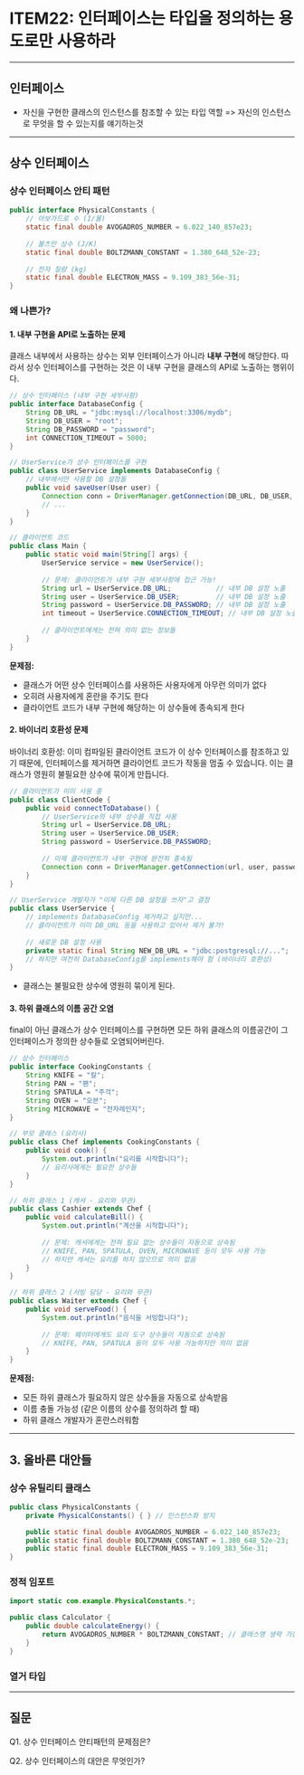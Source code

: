 # ITEM22: 인터페이스는 타입을 정의하는 용도로만 사용하라

---

## 인터페이스

- 자신을 구현한 클래스의 인스턴스를 참조할 수 있는 타입 역할
=> 자신의 인스턴스로 무엇을 할 수 있는지를 얘기하는것

---

## 상수 인터페이스

### 상수 인터페이스 안티 패턴
```java
public interface PhysicalConstants {
    // 아보가드로 수 (1/몰)
    static final double AVOGADROS_NUMBER = 6.022_140_857e23;
    
    // 볼츠만 상수 (J/K)
    static final double BOLTZMANN_CONSTANT = 1.380_648_52e-23;
    
    // 전자 질량 (kg)
    static final double ELECTRON_MASS = 9.109_383_56e-31;
}
```

### **왜 나쁜가?**

#### 1. **내부 구현을 API로 노출하는 문제**
클래스 내부에서 사용하는 상수는 외부 인터페이스가 아니라 **내부 구현**에 해당한다. 따라서 상수 인터페이스를 구현하는 것은 이 내부 구현을 클래스의 API로 노출하는 행위이다.

```java
// 상수 인터페이스 (내부 구현 세부사항)
public interface DatabaseConfig {
    String DB_URL = "jdbc:mysql://localhost:3306/mydb";
    String DB_USER = "root";
    String DB_PASSWORD = "password";
    int CONNECTION_TIMEOUT = 5000;
}

// UserService가 상수 인터페이스를 구현
public class UserService implements DatabaseConfig {
    // 내부에서만 사용할 DB 설정들
    public void saveUser(User user) {
        Connection conn = DriverManager.getConnection(DB_URL, DB_USER, DB_PASSWORD);
        // ...
    }
}

// 클라이언트 코드
public class Main {
    public static void main(String[] args) {
        UserService service = new UserService();
        
        // 문제: 클라이언트가 내부 구현 세부사항에 접근 가능!
        String url = UserService.DB_URL;           // 내부 DB 설정 노출
        String user = UserService.DB_USER;         // 내부 DB 설정 노출
        String password = UserService.DB_PASSWORD; // 내부 DB 설정 노출
        int timeout = UserService.CONNECTION_TIMEOUT; // 내부 DB 설정 노출
        
        // 클라이언트에게는 전혀 의미 없는 정보들
    }
}
```

**문제점:**
- 클래스가 어떤 상수 인터페이스를 사용하든 사용자에게 아무런 의미가 없다
- 오히려 사용자에게 혼란을 주기도 한다
- 클라이언트 코드가 내부 구현에 해당하는 이 상수들에 종속되게 한다

#### 2. **바이너리 호환성 문제**
바이너리 호환성: 이미 컴파일된 클라이언트 코드가 이 상수 인터페이스를 참조하고 있기 때문에, 인터페이스를 제거하면 클라이언트 코드가 작동을 멈출 수 있습니다. 이는 클래스가 영원히 불필요한 상수에 묶이게 만듭니다.

```java
// 클라이언트가 이미 사용 중
public class ClientCode {
    public void connectToDatabase() {
        // UserService의 내부 상수를 직접 사용
        String url = UserService.DB_URL;
        String user = UserService.DB_USER;
        String password = UserService.DB_PASSWORD;
        
        // 이제 클라이언트가 내부 구현에 완전히 종속됨
        Connection conn = DriverManager.getConnection(url, user, password);
    }
}

// UserService 개발자가 "이제 다른 DB 설정을 쓰자"고 결정
public class UserService {
    // implements DatabaseConfig 제거하고 싶지만...
    // 클라이언트가 이미 DB_URL 등을 사용하고 있어서 제거 불가!
    
    // 새로운 DB 설정 사용
    private static final String NEW_DB_URL = "jdbc:postgresql://...";
    // 하지만 여전히 DatabaseConfig를 implements해야 함 (바이너리 호환성)
}
```

 - 클래스는 불필요한 상수에 영원히 묶이게 된다.

#### 3. **하위 클래스의 이름 공간 오염**
final이 아닌 클래스가 상수 인터페이스를 구현하면 모든 하위 클래스의 이름공간이 그 인터페이스가 정의한 상수들로 오염되어버린다.

```java
// 상수 인터페이스
public interface CookingConstants {
    String KNIFE = "칼";
    String PAN = "팬";
    String SPATULA = "주걱";
    String OVEN = "오븐";
    String MICROWAVE = "전자레인지";
}

// 부모 클래스 (요리사)
public class Chef implements CookingConstants {
    public void cook() {
        System.out.println("요리를 시작합니다");
        // 요리사에게는 필요한 상수들
    }
}

// 하위 클래스 1 (캐셔 - 요리와 무관)
public class Cashier extends Chef {
    public void calculateBill() {
        System.out.println("계산을 시작합니다");
        
        // 문제: 캐셔에게는 전혀 필요 없는 상수들이 자동으로 상속됨
        // KNIFE, PAN, SPATULA, OVEN, MICROWAVE 등이 모두 사용 가능
        // 하지만 캐셔는 요리를 하지 않으므로 의미 없음
    }
}

// 하위 클래스 2 (서빙 담당 - 요리와 무관)
public class Waiter extends Chef {
    public void serveFood() {
        System.out.println("음식을 서빙합니다");
        
        // 문제: 웨이터에게도 요리 도구 상수들이 자동으로 상속됨
        // KNIFE, PAN, SPATULA 등이 모두 사용 가능하지만 의미 없음
    }
}
```

**문제점:**
- 모든 하위 클래스가 필요하지 않은 상수들을 자동으로 상속받음
- 이름 충돌 가능성 (같은 이름의 상수를 정의하려 할 때)
- 하위 클래스 개발자가 혼란스러워함

---

## 3. 올바른 대안들

### 상수 유틸리티 클래스
```java
public class PhysicalConstants {
    private PhysicalConstants() { } // 인스턴스화 방지

    public static final double AVOGADROS_NUMBER = 6.022_140_857e23;
    public static final double BOLTZMANN_CONSTANT = 1.380_648_52e-23;
    public static final double ELECTRON_MASS = 9.109_383_56e-31;
}
```

### 정적 임포트
```java
import static com.example.PhysicalConstants.*;

public class Calculator {
    public double calculateEnergy() {
        return AVOGADROS_NUMBER * BOLTZMANN_CONSTANT; // 클래스명 생략 가능
    }
}
```
### 열거 타입 

---

## 질문

Q1. 상수 인터페이스 안티패턴의 문제점은?

Q2. 상수 인터페이스의 대안은 무엇인가? 